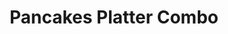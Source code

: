 ---
title: "Pancakes Platter Combo"
price: "$12.00"
category: "Breakfast"
img: ""
desc: "Scrambled eggs, bacon, sausage links with two butter milk pancakes"
---